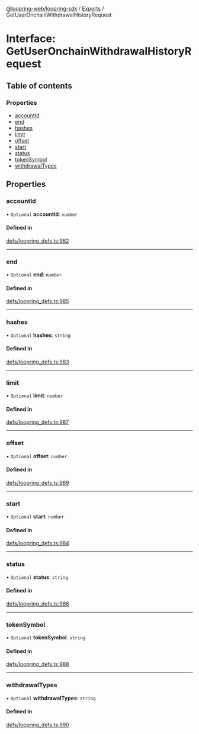 [@loopring-web/loopring-sdk](../README.md) / [Exports](../modules.md) / GetUserOnchainWithdrawalHistoryRequest

# Interface: GetUserOnchainWithdrawalHistoryRequest

## Table of contents

### Properties

- [accountId](GetUserOnchainWithdrawalHistoryRequest.md#accountid)
- [end](GetUserOnchainWithdrawalHistoryRequest.md#end)
- [hashes](GetUserOnchainWithdrawalHistoryRequest.md#hashes)
- [limit](GetUserOnchainWithdrawalHistoryRequest.md#limit)
- [offset](GetUserOnchainWithdrawalHistoryRequest.md#offset)
- [start](GetUserOnchainWithdrawalHistoryRequest.md#start)
- [status](GetUserOnchainWithdrawalHistoryRequest.md#status)
- [tokenSymbol](GetUserOnchainWithdrawalHistoryRequest.md#tokensymbol)
- [withdrawalTypes](GetUserOnchainWithdrawalHistoryRequest.md#withdrawaltypes)

## Properties

### accountId

• `Optional` **accountId**: `number`

#### Defined in

[defs/loopring_defs.ts:982](https://github.com/Loopring/loopring_sdk/blob/5861d10/src/defs/loopring_defs.ts#L982)

___

### end

• `Optional` **end**: `number`

#### Defined in

[defs/loopring_defs.ts:985](https://github.com/Loopring/loopring_sdk/blob/5861d10/src/defs/loopring_defs.ts#L985)

___

### hashes

• `Optional` **hashes**: `string`

#### Defined in

[defs/loopring_defs.ts:983](https://github.com/Loopring/loopring_sdk/blob/5861d10/src/defs/loopring_defs.ts#L983)

___

### limit

• `Optional` **limit**: `number`

#### Defined in

[defs/loopring_defs.ts:987](https://github.com/Loopring/loopring_sdk/blob/5861d10/src/defs/loopring_defs.ts#L987)

___

### offset

• `Optional` **offset**: `number`

#### Defined in

[defs/loopring_defs.ts:989](https://github.com/Loopring/loopring_sdk/blob/5861d10/src/defs/loopring_defs.ts#L989)

___

### start

• `Optional` **start**: `number`

#### Defined in

[defs/loopring_defs.ts:984](https://github.com/Loopring/loopring_sdk/blob/5861d10/src/defs/loopring_defs.ts#L984)

___

### status

• `Optional` **status**: `string`

#### Defined in

[defs/loopring_defs.ts:986](https://github.com/Loopring/loopring_sdk/blob/5861d10/src/defs/loopring_defs.ts#L986)

___

### tokenSymbol

• `Optional` **tokenSymbol**: `string`

#### Defined in

[defs/loopring_defs.ts:988](https://github.com/Loopring/loopring_sdk/blob/5861d10/src/defs/loopring_defs.ts#L988)

___

### withdrawalTypes

• `Optional` **withdrawalTypes**: `string`

#### Defined in

[defs/loopring_defs.ts:990](https://github.com/Loopring/loopring_sdk/blob/5861d10/src/defs/loopring_defs.ts#L990)
